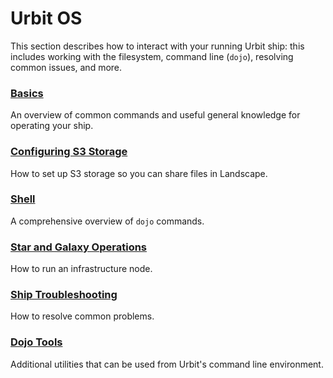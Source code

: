 # Urbit OS

This section describes how to interact with your running Urbit ship: this includes working with the filesystem, command line (`dojo`), resolving common issues, and more.

### [Basics](manual/os/basics)

An overview of common commands and useful general knowledge for operating your ship.

### [Configuring S3 Storage](manual/os/s3)

How to set up S3 storage so you can share files in Landscape.

### [Shell](manual/os/shell)

A comprehensive overview of `dojo` commands.

### [Star and Galaxy Operations](manual/os/stars-and-galaxies)

How to run an infrastructure node.

### [Ship Troubleshooting](manual/os/ship-troubleshooting)

How to resolve common problems.

### [Dojo Tools](manual/os/dojo-tools)

Additional utilities that can be used from Urbit's command line environment.
